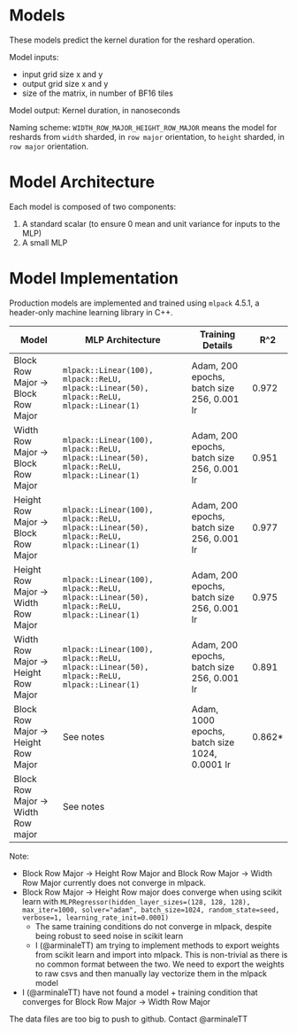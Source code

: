# Models

These models predict the kernel duration for the reshard operation.

Model inputs:
- input grid size x and y
- output grid size x and y
- size of the matrix, in number of BF16 tiles

Model output:
Kernel duration, in nanoseconds

Naming scheme: `WIDTH_ROW_MAJOR_HEIGHT_ROW_MAJOR` means the model for reshards from `width` sharded, in `row major` orientation, to `height` sharded, in `row major` orientation.

# Model Architecture
Each model is composed of two components:
1. A standard scalar (to ensure 0 mean and unit variance for inputs to the MLP)
2. A small MLP

# Model Implementation
Production models are implemented and trained using `mlpack` 4.5.1, a header-only machine learning library in C++.

| Model                               | MLP Architecture                                                                         | Training Details                             | R^2    |
|-------------------------------------|------------------------------------------------------------------------------------------|----------------------------------------------|--------|
| Block Row Major -> Block Row Major  | `mlpack::Linear(100), mlpack::ReLU, mlpack::Linear(50), mlpack::ReLU, mlpack::Linear(1)` | Adam, 200 epochs, batch size 256, 0.001 lr   | 0.972  |
| Width Row Major -> Block Row Major  | `mlpack::Linear(100), mlpack::ReLU, mlpack::Linear(50), mlpack::ReLU, mlpack::Linear(1)` | Adam, 200 epochs, batch size 256, 0.001 lr   | 0.951  |
| Height Row Major -> Block Row Major | `mlpack::Linear(100), mlpack::ReLU, mlpack::Linear(50), mlpack::ReLU, mlpack::Linear(1)` | Adam, 200 epochs, batch size 256, 0.001 lr   | 0.977  |
| Height Row Major -> Width Row Major | `mlpack::Linear(100), mlpack::ReLU, mlpack::Linear(50), mlpack::ReLU, mlpack::Linear(1)` | Adam, 200 epochs, batch size 256, 0.001 lr   | 0.975  |
| Width Row Major -> Height Row Major | `mlpack::Linear(100), mlpack::ReLU, mlpack::Linear(50), mlpack::ReLU, mlpack::Linear(1)` | Adam, 200 epochs, batch size 256, 0.001 lr   | 0.891  |
| Block Row Major -> Height Row Major | See notes                                                                                | Adam, 1000 epochs, batch size 1024, 0.0001 lr| 0.862* |
| Block Row Major -> Width Row major  | See notes                                                                                |                                              |        |

Note:
- Block Row Major -> Height Row Major and Block Row Major -> Width Row Major currently does not converge in mlpack.
- Block Row Major -> Height Row major does converge when using scikit learn with `MLPRegressor(hidden_layer_sizes=(128, 128, 128), max_iter=1000, solver="adam", batch_size=1024, random_state=seed, verbose=1, learning_rate_init=0.0001)`
  - The same training conditions do not converge in mlpack, despite being robust to seed noise in scikit learn
  - I (@arminaleTT) am trying to implement methods to export weights from scikit learn and import into mlpack. This is non-trivial as there is no common format between the two. We need to export the weights to raw csvs and then manually lay vectorize them in the mlpack model
- I (@arminaleTT) have not found a model + training condition that converges for Block Row Major -> Width Row Major

The data files are too big to push to github. Contact @arminaleTT